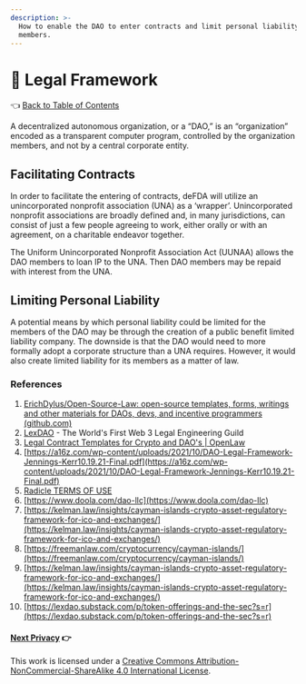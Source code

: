 ```yaml
---
description: >-
  How to enable the DAO to enter contracts and limit personal liability for DAO
  members.
---
```


# 📔 Legal Framework

👈 [Back to Table of Contents](../)

A decentralized autonomous organization, or a “DAO,” is an “organization” encoded as a transparent computer program, controlled by the organization members, and not by a central corporate entity.

## Facilitating Contracts

In order to facilitate the entering of contracts, deFDA will utilize an unincorporated nonprofit association (UNA) as a ‘wrapper’. Unincorporated nonprofit associations are broadly defined and, in many jurisdictions, can consist of just a few people agreeing to work, either orally or with an agreement, on a charitable endeavor together.

The Uniform Unincorporated Nonprofit Association Act (UUNAA) allows the DAO members to loan IP to the UNA. Then DAO members may be repaid with interest from the UNA.

## Limiting Personal Liability

A potential means by which personal liability could be limited for the members of the DAO may be through the creation of a public benefit limited liability company. The downside is that the DAO would need to more formally adopt a corporate structure than a UNA requires. However, it would also create limited liability for its members as a matter of law.

### References

1. [ErichDylus/Open-Source-Law: open-source templates, forms, writings and other materials for DAOs, devs, and incentive programmers (github.com)](https://github.com/ErichDylus/Open-Source-Law)
2. [LexDAO](https://www.lexdao.coop) - The World's First Web 3 Legal Engineering Guild
3. [Legal Contract Templates for Crypto and DAO's | OpenLaw](https://lib.openlaw.io/web/default/search/general)
4. [https://a16z.com/wp-content/uploads/2021/10/DAO-Legal-Framework-Jennings-Kerr10.19.21-Final.pdf](https://a16z.com/wp-content/uploads/2021/10/DAO-Legal-Framework-Jennings-Kerr10.19.21-Final.pdf)
5. [Radicle TERMS OF USE](https://radicle.xyz/terms.html)
6. [https://www.doola.com/dao-llc](https://www.doola.com/dao-llc)
7. [https://kelman.law/insights/cayman-islands-crypto-asset-regulatory-framework-for-ico-and-exchanges/](https://kelman.law/insights/cayman-islands-crypto-asset-regulatory-framework-for-ico-and-exchanges/)
8. [https://freemanlaw.com/cryptocurrency/cayman-islands/](https://freemanlaw.com/cryptocurrency/cayman-islands/)
9. [https://kelman.law/insights/cayman-islands-crypto-asset-regulatory-framework-for-ico-and-exchanges/](https://kelman.law/insights/cayman-islands-crypto-asset-regulatory-framework-for-ico-and-exchanges/)
10. [https://lexdao.substack.com/p/token-offerings-and-the-sec?s=r](https://lexdao.substack.com/p/token-offerings-and-the-sec?s=r)

#### [Next Privacy](9-privacy.md) 👉

This work is licensed under a [Creative Commons Attribution-NonCommercial-ShareAlike 4.0 International License](http://creativecommons.org/licenses/by-nc-sa/4.0/).

